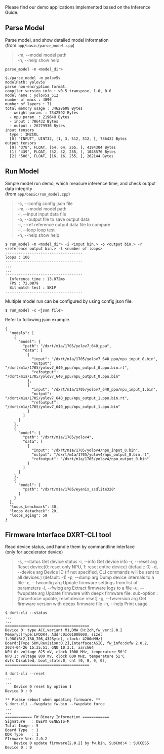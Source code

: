Please find our demo applications implemented based on the Inference Guide.
## Parse Model
Parse model, and show detailed model information  
(from `app/basic/parse_model.cpp`)  
>  -m, --model     model path  
>  -h, --help      show help  
```
parse_model -m <model_dir>
```
```
$./parse_model -m yolov5s
modelPath: yolov5s
parse non-encryption format.
compiler version info : v0.5_transpose, 1.0, 0.0
model name : yolov5s_512
number of macs : 4096
number of layers : 71
total memory usage : 34628608 Bytes
  - weight param. : 7342592 Bytes
  - npu param. : 219648 Bytes
  - input : 786432 Bytes
  - output : 26279936 Bytes
input tensors
  type : IM2COL
  [0] "INPUT", UINT32, [1, 3, 512, 512, ], 786432 Bytes
output tensors
  [0] "378", FLOAT, [64, 64, 255, ], 4194304 Bytes
  [1] "439", FLOAT, [32, 32, 255, ], 1048576 Bytes
  [2] "500", FLOAT, [16, 16, 255, ], 262144 Bytes
```
## Run Model
Simple model run demo, which measure inference time, and check output data integrity  
(from `app/basic/run_model.cpp`)  
>  -c, --config    config json file  
>  -m, --model     model path  
>  -i, --input     input data file  
>  -o, --output    file to save output data  
>  -r, --ref       reference output data file to compare  
>  -l, --loop      loop test  
>  -h, --help      show help  
```
$ run_model -m <model_dir> -i <input bin.> -o <output bin.> -r <reference output bin.> -l <number of loops>
-----------------------------------
loops : 100
-----------------------------------
...
...
-----------------------------------
  Inference time : 13.872ms
  FPS : 72.0879
  Bit match test : SKIP
-----------------------------------
```
Multiple model run can be configured by using config json file.  
```
$ run_model -c <json file>
```
Refer to following json example.  
```
{
  "models": [
    {
      "model": {
        "path": "/dxrt/m1a/1705/yolov7_640_ppu",
        "data": [
          {
            "input": "/dxrt/m1a/1705/yolov7_640_ppu/npu_input_0.bin",
            "output": "/dxrt/m1a/1705/yolov7_640_ppu/npu_output_0.ppu.bin.rt",
            "refoutput": "/dxrt/m1a/1705/yolov7_640_ppu/npu_output_0.ppu.bin"
          },
          {
            "input": "/dxrt/m1a/1705/yolov7_640_ppu/npu_input_1.bin",
            "output": "/dxrt/m1a/1705/yolov7_640_ppu/npu_output_1.ppu.bin.rt",
            "refoutput": "/dxrt/m1a/1705/yolov7_640_ppu/npu_output_1.ppu.bin"
          }
        ]
      }
    },
    {
      "model": {
        "path": "/dxrt/m1a/1705/yolov4",
        "data": [
          {
            "input": "/dxrt/m1a/1705/yolov4/npu_input_0.bin",
            "output": "/dxrt/m1a/1705/yolov4/npu_output_0.bin.rt",
            "refoutput": "/dxrt/m1a/1705/yolov4/npu_output_0.bin"
          }
        ]
      }
    },
    {
      "model": {
        "path": "/dxrt/m1a/1705/eyenix_ssdlite320"
      }
    }
  ],
  "loops_benchmark": 30,
  "loops_datacheck": 20,
  "loops_aging": 50
}
```
## Firmware Interface DXRT-CLI tool  
Read device status, and handle them by commandline interface  
(only for accelerator device)  
>  -s, --status         Get device status
  -i, --info           Get device info
  -r, --reset arg      Reset device(0: reset only NPU, 1: reset entire
                       device) (default: 0)
  -d, --device arg     Device ID (if not specified, CLI commands will be
                       sent to all devices.) (default: -1)
  -p, --dump arg       Dump device internals to a file
  -c, --fwconfig arg   Update firmware settings from list of parameters
  -l, --fwlog arg      Extract firmware logs to a file
  -u, --fwupdate arg   Update firmware with deepx firmware file.
                       sub-option : [force:force update, reset:device
                       reset]
  -g, --fwversion arg  Get firmware version with deepx firmware file
  -h, --help           Print usage

```
$ dxrt-cli --status
...
...
======================================
Device 0: type ACC,variant M1,DMA_CH:2ch,fw_ver:2.0.2
Memory:[Type:LPDDR4, Addr:0xc01000000, size: 1.98GiB(2,130,706,432Byte), clock: 4200dMHz]
Board:[Type SOM,Revision:0.2],Interface:ASIC, fw_info:dxfw 2.0.2, 2024-04-26 15:35:51, GNU 10.3.1, aarch64
NPU 0: voltage 825 mV, clock 1000 MHz, temperature 50'C
NPU 1: voltage 800 mV, clock 600 MHz, temperature 51'C
dvfs Disabled, boot_state:0, cnt [0, 0, 0, 0],
======================================

```
```
$ dxrt-cli --reset
...
...
    Device 0 reset by option 1
Device 0 : 0
```
```
** Please reboot when updating firmware. **
$ dxrt-cli --fwupdate fw.bin --fwupdate force
...
...
============ FW Binary Information ============
Signature   : DEEPX GENESIS-M
Total Image : 5
Board Type  : 1
DDR Type    : 1
FIrmware Ver: 2.0.2
    Device 0 update firmware[2.0.2] by fw.bin, SubCmd:4 : SUCCESS
Device 0 : 0
```